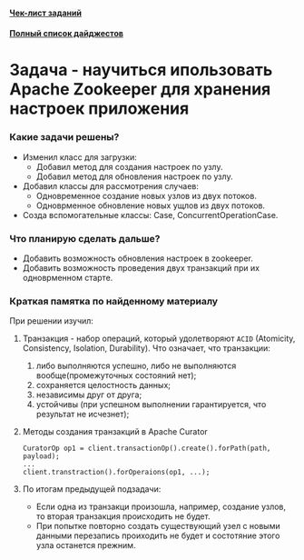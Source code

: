 #### [Чек-лист заданий](https://daniel55411.github.io/2018/04/29/check-list/)
#### [Полный список дайджестов](https://daniel55411.github.io/2018/04/29/table-of-contents/)

# Задача - научиться ипользовать Apache Zookeeper для хранения настроек приложения

### Какие задачи решены?
- Изменил класс для загрузки:
  - Добавил метод для создания настроек по узлу.
  - Добавил метод для обновления настроек по узлу.
- Добавил классы для рассмотрения случаев:
  - Одновременное создание новых узлов из двух потоков.
  - Одноврменное обновление новых ущлов из двух потоков.
- Созда вспомогательные классы: Case, ConcurrentOperationCase.

### Что планирую сделать дальше?
- Добавить возможность обновления настроек в zookeeper.
- Добавить возможность проведения двух транзакций при их одноврменном старте.

### Краткая памятка по найденному материалу
При решении изучил: 
1. Транзакция - набор операций, который удолетворяют `ACID` (Atomicity, Consistency, Isolation, Durability).
  Что означает, что транзакции: 
    1. либо выполняются успешно, либо не выполняются вообще(промежуточных состояний нет);
    2. сохраняется целостность данных; 
    3. независимы друг от друга;
    4. устойчивы (при успешном выполнении гарантируется, что результат не исчезнет);
    
2. Методы создания транзакций в Apache Curator 
    ```
    CuratorOp op1 = client.transactionOp().create().forPath(path, payload);
    ...
    client.transtraction().forOperaions(op1, ...);
    ```
  
3. По итогам предыдущей подзадачи:
    - Если одна из транзакци произошла, например, создание узлов, то вторая транзакция происходить не будет.
    - При попытке повторно создать существующий узел с новыми данными перезапись проиходить не будет и состотяние этого узла останется прежним.
    
  
